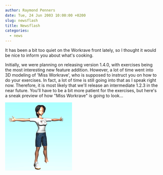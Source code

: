 ```yaml
---
author: Raymond Penners
date: Tue, 24 Jun 2003 10:00:00 +0200
slug: newsflash
title: Newsflash
categories:
  - news
---
```

It has been a bit too quiet on the Workrave front lately, so I thought it would
be nice to inform you about what's cooking.
<!--more-->

Initially, we were planning on releasing version 1.4.0, with exercises being the
most interesting new feature addition. However, a lot of time went into 3D
modeling of 'Miss Workrave', who is supposed to instruct you on how to do your
exercises. In fact, a lot of time is still going into that as I speak right now.
Therefore, it is most likely that we'll release an intermediate 1.2.3 in the
near future. You'll have to be a bit more patient for the exercises, but here's
a sneak preview of how "Miss Workrave" is going to look...

![Workrave](workrave.png)